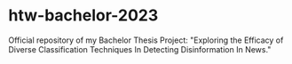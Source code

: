 # htw-bachelor-2023
Official repository of my Bachelor Thesis Project: "Exploring the Efficacy of Diverse Classification Techniques In Detecting Disinformation In News."
